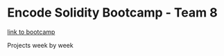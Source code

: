 # Encode Solidity Bootcamp - Team 8

[link to bootcamp](https://www.encode.club/solidity-bootcamps)

Projects week by week
